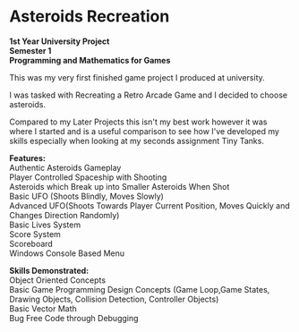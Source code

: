 # Asteroids Recreation

**1st Year University Project** <br/>
**Semester 1** <br/>
**Programming and Mathematics for Games**

This was my very first finished game project I produced at university.

I was tasked with Recreating a Retro Arcade Game and I decided to choose asteroids.

Compared to my Later Projects this isn't my best work however it was where I started and is a useful comparison to see how I've developed my skills especially when looking at my seconds assignment Tiny Tanks.

**Features:** <br/>
Authentic Asteroids Gameplay <br/>
Player Controlled Spaceship with Shooting <br/>
Asteroids which Break up into Smaller Asteroids When Shot <br/>
Basic UFO (Shoots Blindly, Moves Slowly) <br/>
Advanced UFO(Shoots Towards Player Current Position, Moves Quickly and Changes Direction Randomly) <br/>
Basic Lives System <br/>
Score System <br/>
Scoreboard <br/>
Windows Console Based Menu

**Skills Demonstrated:** <br/>
Object Oriented Concepts <br/>
Basic Game Programming Design Concepts (Game Loop,Game States, Drawing Objects, Collision Detection, Controller Objects) <br/>
Basic Vector Math <br/>
Bug Free Code through Debugging
